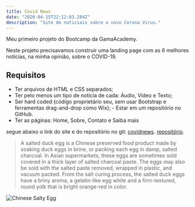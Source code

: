 ```yaml
---
title: Covid News
date: "2020-04-15T22:12:03.284Z"
description: "Site de noticiais sobre o novo Corona Virus."
---
```


Meu primeiro projeto do Bootcamp da GamaAcademy.

Neste projeto precisavamos construir uma landing page com as 6 melhores notícias, na minha opinião, sobre o COVID-19.

## Requisitos

- Ter arquivos de HTML e CSS separados;
- Ter pelo menos um tipo de notícia de cada: Áudio, Vídeo e Texto;
- Ser hard coded (código proprietário seu, sem usar Bootstrap e ferramentas drag-and-drop como Wix); - Estar em um repositório no GitHub.
- Ter as páginas: Home, Sobre, Contato e Saiba mais

segue abaixo o link do site e do repositório no git:
[covidnews](https://covidbreakingnews.netlify.app/).
[repositório](https://github.com/ViniciusmDias/covid-news).

> A salted duck egg is a Chinese preserved food product made by soaking duck
> eggs in brine, or packing each egg in damp, salted charcoal. In Asian
> supermarkets, these eggs are sometimes sold covered in a thick layer of salted
> charcoal paste. The eggs may also be sold with the salted paste removed,
> wrapped in plastic, and vacuum packed. From the salt curing process, the
> salted duck eggs have a briny aroma, a gelatin-like egg white and a
> firm-textured, round yolk that is bright orange-red in color.

![Chinese Salty Egg](./salty_egg.jpg)
